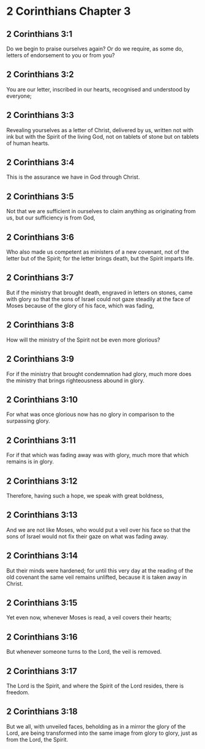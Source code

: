 # 2 Corinthians Chapter 3

## 2 Corinthians 3:1

Do we begin to praise ourselves again? Or do we require, as some do, letters of endorsement to you or from you?

## 2 Corinthians 3:2

You are our letter, inscribed in our hearts, recognised and understood by everyone;

## 2 Corinthians 3:3

Revealing yourselves as a letter of Christ, delivered by us, written not with ink but with the Spirit of the living God, not on tablets of stone but on tablets of human hearts.

## 2 Corinthians 3:4

This is the assurance we have in God through Christ.

## 2 Corinthians 3:5

Not that we are sufficient in ourselves to claim anything as originating from us, but our sufficiency is from God,

## 2 Corinthians 3:6

Who also made us competent as ministers of a new covenant, not of the letter but of the Spirit; for the letter brings death, but the Spirit imparts life.

## 2 Corinthians 3:7

But if the ministry that brought death, engraved in letters on stones, came with glory so that the sons of Israel could not gaze steadily at the face of Moses because of the glory of his face, which was fading,

## 2 Corinthians 3:8

How will the ministry of the Spirit not be even more glorious?

## 2 Corinthians 3:9

For if the ministry that brought condemnation had glory, much more does the ministry that brings righteousness abound in glory.

## 2 Corinthians 3:10

For what was once glorious now has no glory in comparison to the surpassing glory.

## 2 Corinthians 3:11

For if that which was fading away was with glory, much more that which remains is in glory.

## 2 Corinthians 3:12

Therefore, having such a hope, we speak with great boldness,

## 2 Corinthians 3:13

And we are not like Moses, who would put a veil over his face so that the sons of Israel would not fix their gaze on what was fading away.

## 2 Corinthians 3:14

But their minds were hardened; for until this very day at the reading of the old covenant the same veil remains unlifted, because it is taken away in Christ.

## 2 Corinthians 3:15

Yet even now, whenever Moses is read, a veil covers their hearts;

## 2 Corinthians 3:16

But whenever someone turns to the Lord, the veil is removed.

## 2 Corinthians 3:17

The Lord is the Spirit, and where the Spirit of the Lord resides, there is freedom.

## 2 Corinthians 3:18

But we all, with unveiled faces, beholding as in a mirror the glory of the Lord, are being transformed into the same image from glory to glory, just as from the Lord, the Spirit.
